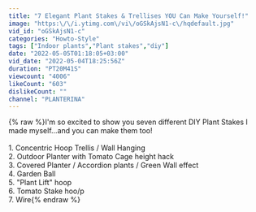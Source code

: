 ```yaml
---
title: "7 Elegant Plant Stakes & Trellises YOU Can Make Yourself!"
image: "https:\/\/i.ytimg.com\/vi\/oGSkAjsN1-c\/hqdefault.jpg"
vid_id: "oGSkAjsN1-c"
categories: "Howto-Style"
tags: ["Indoor plants","Plant stakes","diy"]
date: "2022-05-05T01:18:05+03:00"
vid_date: "2022-05-04T18:25:56Z"
duration: "PT20M41S"
viewcount: "4006"
likeCount: "603"
dislikeCount: ""
channel: "PLANTERINA"
---
```

{% raw %}I'm so excited to show you seven different DIY Plant Stakes I made myself...and you can make them too!  <br /><br />1. Concentric Hoop Trellis / Wall Hanging<br />2. Outdoor Planter with Tomato Cage height hack<br />3. Covered Planter / Accordion plants / Green Wall effect<br />4. Garden Ball<br />5. &quot;Plant Lift&quot; hoop<br />6. Tomato Stake hoo/p<br />7. Wire{% endraw %}
